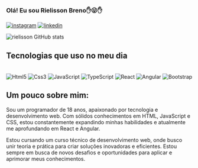 ### Olá! Eu sou Rielisson Breno✋😜✋

[![instagram](https://img.shields.io/badge/Instagram-E4405F?style=for-the-badge&logo=instagram&logoColor=white)](https://www.instagram.com/rielisson_breno)
[![linkedin](https://img.shields.io/badge/LinkedIn-0077B5?style=for-the-badge&logo=linkedin&logoColor=w)](www.linkedin.com/in/rielisson-breno-3436a3240)

![rielisson GitHub stats](https://github-readme-stats.vercel.app/api?username=rielisson&show_icons=true&theme=dark)

## Tecnologias que uso no meu dia

<div style="display: inline_block"><br/>
    <img align="center" alt="Html5" src="https://img.shields.io/badge/HTML5-E34F26?style=for-the-badge&logo=html5&logoColor=white">
    <img align="center" alt="Css3" src="https://img.shields.io/badge/CSS3-1572B6?style=for-the-badge&logo=css3&logoColor=white">
    <img align="center" alt="JavaScript" src="https://img.shields.io/badge/JavaScript-323330?style=for-the-badge&logo=javascript&logoColor=F7DF1E">
    <img align="center" alt="TypeScript" src="https://img.shields.io/badge/TypeScript-007ACC?style=for-the-badge&logo=typescript&logoColor=white">
    <img align="center" alt="React" src="https://img.shields.io/badge/React-20232A?style=for-the-badge&logo=react&logoColor=61DAFB">
    <img align="center" alt="Angular" src="https://img.shields.io/badge/Angular-DD0031?style=for-the-badge&logo=angular&logoColor=white">
    <img align="center" alt="Bootstrap" src="https://img.shields.io/badge/Bootstrap-563D7C?style=for-the-badge&logo=bootstrap&logoColor=white">
</div>

## Um pouco sobre mim:
Sou um programador de 18 anos, apaixonado por tecnologia e desenvolvimento web. Com sólidos conhecimentos em HTML, JavaScript e CSS, estou constantemente expandindo minhas habilidades e atualmente me aprofundando em React e Angular.

Estou cursando um curso técnico de desenvolvimento web, onde busco unir teoria e prática para criar soluções inovadoras e eficientes. Estou sempre em busca de novos desafios e oportunidades para aplicar e aprimorar meus conhecimentos.
